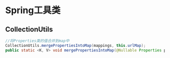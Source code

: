 # Spring工具类

## CollectionUtils

```java
//将Properties类的值合并到map中
CollectionUtils.mergePropertiesIntoMap(mappings, this.urlMap);
public static <K, V> void mergePropertiesIntoMap(@Nullable Properties props, Map<K, V> map)
```

